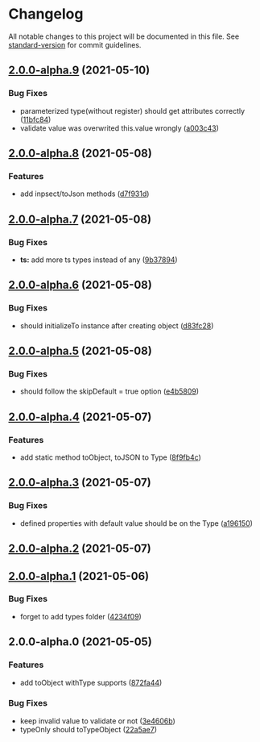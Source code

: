 # Changelog

All notable changes to this project will be documented in this file. See [standard-version](https://github.com/conventional-changelog/standard-version) for commit guidelines.

## [2.0.0-alpha.9](https://github.com/snowyu/abstract-type.js/compare/v2.0.0-alpha.8...v2.0.0-alpha.9) (2021-05-10)


### Bug Fixes

* parameterized type(without register) should get attributes correctly ([11bfc84](https://github.com/snowyu/abstract-type.js/commit/11bfc8444e7697c96bab5d193dd81e51ecb97d07))
* validate value was overwrited this.value wrongly ([a003c43](https://github.com/snowyu/abstract-type.js/commit/a003c43feb7ce7d3f6c1d458dc039a577a0afa15))

## [2.0.0-alpha.8](https://github.com/snowyu/abstract-type.js/compare/v2.0.0-alpha.7...v2.0.0-alpha.8) (2021-05-08)


### Features

* add inpsect/toJson methods ([d7f931d](https://github.com/snowyu/abstract-type.js/commit/d7f931df6c4a3e1e140b112f61ba9401c7492f90))

## [2.0.0-alpha.7](https://github.com/snowyu/abstract-type.js/compare/v2.0.0-alpha.6...v2.0.0-alpha.7) (2021-05-08)


### Bug Fixes

* **ts:** add more ts types instead of any ([9b37894](https://github.com/snowyu/abstract-type.js/commit/9b3789435237e6960d00334943dcdc56dbbaff43))

## [2.0.0-alpha.6](https://github.com/snowyu/abstract-type.js/compare/v2.0.0-alpha.5...v2.0.0-alpha.6) (2021-05-08)


### Bug Fixes

* should initializeTo instance after creating object ([d83fc28](https://github.com/snowyu/abstract-type.js/commit/d83fc285f71c51490f38a8f0e398c095d735603b))

## [2.0.0-alpha.5](https://github.com/snowyu/abstract-type.js/compare/v2.0.0-alpha.4...v2.0.0-alpha.5) (2021-05-08)


### Bug Fixes

* should follow the skipDefault = true option ([e4b5809](https://github.com/snowyu/abstract-type.js/commit/e4b58094c80db767477cd740b66c25a9cb1b8a01))

## [2.0.0-alpha.4](https://github.com/snowyu/abstract-type.js/compare/v2.0.0-alpha.3...v2.0.0-alpha.4) (2021-05-07)


### Features

* add static method toObject, toJSON to Type ([8f9fb4c](https://github.com/snowyu/abstract-type.js/commit/8f9fb4c75b5d5f45c9dbff19876216774f78bea8))

## [2.0.0-alpha.3](https://github.com/snowyu/abstract-type.js/compare/v2.0.0-alpha.2...v2.0.0-alpha.3) (2021-05-07)


### Bug Fixes

* defined properties with default value should be on the Type ([a196150](https://github.com/snowyu/abstract-type.js/commit/a19615042239470637f78f580df44cd33d433432))

## [2.0.0-alpha.2](https://github.com/snowyu/abstract-type.js/compare/v2.0.0-alpha.1...v2.0.0-alpha.2) (2021-05-07)

## [2.0.0-alpha.1](https://github.com/snowyu/abstract-type.js/compare/v2.0.0-alpha.0...v2.0.0-alpha.1) (2021-05-06)


### Bug Fixes

* forget to add types folder ([4234f09](https://github.com/snowyu/abstract-type.js/commit/4234f09eaaf46b49b6ad4b6a8ddb1afbde67395b))

## 2.0.0-alpha.0 (2021-05-05)


### Features

* add toObject withType supports ([872fa44](https://github.com/snowyu/abstract-type.js/commit/872fa4463db56d74ac622c03685c18d83fb138a7))


### Bug Fixes

* keep invalid value to validate or not ([3e4606b](https://github.com/snowyu/abstract-type.js/commit/3e4606bfb2d373900fca51efb89b9263c7cb3348))
* typeOnly should toTypeObject ([22a5ae7](https://github.com/snowyu/abstract-type.js/commit/22a5ae77fcdb7e7b99c5ce6725c18e304b1eae26))
